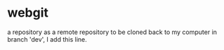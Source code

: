# webgit
a repository as a remote repository to be cloned back to my computer
in branch 'dev', I add this line.

